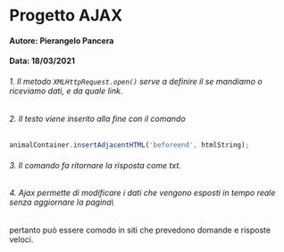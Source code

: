 # Progetto AJAX
#### Autore: Pierangelo Pancera
#### Data: 18/03/2021

###### 1. Il metodo  `XMLHttpRequest.open()` serve a definire il se mandiamo o riceviamo dati, e da quale link.
###### 2. Il testo viene inserito alla fine con il comando 
```javascript
animalContainer.insertAdjacentHTML('beforeend', htmlString);
```
###### 3. Il comando fa ritornare la risposta come txt.
###### 4. Ajax permette di modificare i dati che vengono esposti in tempo reale senza aggiornare la pagina\ 
pertanto può essere comodo in siti che prevedono domande e risposte veloci.

